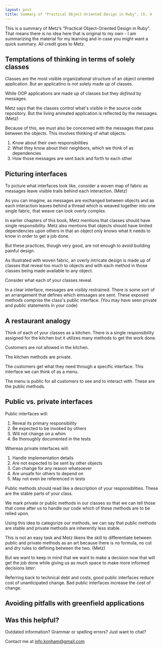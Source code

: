 ```yaml
---
layout: post
title: Summary of "Practical Object-Oriented Design in Ruby", Ch. 4
---
```


This is a summary of Metz’s “Practical Object-Oriented Design in Ruby". That means there is no idea here that is original to my own - I am summarizing the material for my learning and in case you might want a quick summary. All credit goes to Metz.

## Temptations of thinking in terms of solely classes

Classes are the most visible organizational structure of an object oriented application. But an applicatino is not solely made up of classes.

While OOP applications are made up of classes but they _defined_ by messages. 

Metz says that the classes control what's visible in the source code repository. But the living animated application is reflected by the messages. (Metz)

Because of this, we must also be concerned with the messages that pass between the objects. This involves thinking of what objects:
 1) Know about their own responsibilities
 2) What they know about their neighbors, which we think of as dependencies
 3) How those messages are sent back and forth to each other

## Picturing interfaces
To picture what interfaces look like, consider a woven map of fabric as messages leave visible trails behind each interaction. (Metz)

As you can imagine, as messages are exchanged between objects and as each interaction leaves behind a thread which is weaved together into one single fabric, that weave can look overly complex.

In earlier chapters of this book, Metz mentions that classes should have single responsibility. Metz also mentions that objects should have limited dependencies upon others in that an object only knows what it needs to know in order to get a job done.

But these practices, though very good, are not enough to avoid building painful design.

As illustrated with woven fabric, an overly intricate design is made up of classes that reveal too much to objects and with each method in those classes being made available to any object. 

Consider what each of your classes reveal. 

In a clear interface, messages are visibly restrained. There is some sort of an arrangement that defines which emssages are sent. These exposed methods comprise the class's public interface. (You may have seen private and public statements in your code)

## A restaurant analogy

Think of each of your classes as a kitchen. There is a single responsibility assigned for the kitchen but it utilizes many methods to get the work done. 

Customers are not allowed in the kitchen. 

The kitchen methods are private. 

The customers get what they need through a specific interface. This interface we can think of as a menu. 

The menu is public for all customers to see and to interact with. These are the public methods.

## Public vs. private interfaces
Public interfaces will:
  1) Reveal its primary responsibility
  2) Be expected to be invoked by others
  3) Will not change on a whim
  4) Be thoroughly documented in the tests

Whereas private interfaces will:
  1) Handle implementation details
  2) Are not expected to be sent by other objects
  3) Can change for any reason whatsoever
  4) Are unsafe for others to depend on
  5) May not even be referenced in tests

Public methods should read like a description of your responsiblities. These are the stable parts of your class. 

We mark private or public methods in our classes so that we can tell those that come after us to handle our code which of these methods are to be relied upon. 

Using this idea to categorize our methods, we can say that public methods are stable and private methods are inherently less stable.

This is not an easy task and Metz likens the skill to differentiate between public and private methods as an art because there is no formula, no cut and dry rules to defining between the two. (Metz)

But we want to keep in mind that we want to make a decision now that will get the job done while giving us as much space to make more informed decisions _later_.

Referring back to technical debt and costs, good public interfaces reduce cost of unanticipated change. Bad public interfaces increase the cost of change.

## Avoiding pitfalls with greenfield applications




## Was this helpful?

Outdated information? Grammar or spelling errors? Just want to chat?

Contact me at [info.konham@gmail.com](mailto:info.konham@gmail.com)